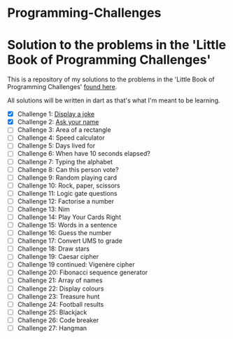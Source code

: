 # Programming-Challenges
 Solution to the problems in the 'Little Book of Programming Challenges'
======

This is a repository of my solutions to the problems in the 'Little Book of Programming Challenges'
[found here](https://community.computingatschool.org.uk/files/130/original.pdf).

All solutions will be written in dart as that's what I'm meant to be learning.

- [x] Challenge 1: [Display a joke](https://github.com/YasminSalahEldin/Programming-Challenges/blob/master/lib/challenge_001.dart)
- [x] Challenge 2: [Ask your name](https://github.com/YasminSalahEldin/Programming-Challenges/blob/master/lib/challenge_002.dart)
- [ ] Challenge 3: Area of a rectangle
- [ ] Challenge 4: Speed calculator
- [ ] Challenge 5: Days lived for
- [ ] Challenge 6: When have 10 seconds elapsed?
- [ ] Challenge 7: Typing the alphabet
- [ ] Challenge 8: Can this person vote?
- [ ] Challenge 9: Random playing card
- [ ] Challenge 10: Rock, paper, scissors
- [ ] Challenge 11: Logic gate questions
- [ ] Challenge 12: Factorise a number
- [ ] Challenge 13: Nim
- [ ] Challenge 14: Play Your Cards Right
- [ ] Challenge 15: Words in a sentence
- [ ] Challenge 16: Guess the number
- [ ] Challenge 17: Convert UMS to grade
- [ ] Challenge 18: Draw stars
- [ ] Challenge 19: Caesar cipher
- [ ] Challenge 19 continued: Vigenère cipher
- [ ] Challenge 20: Fibonacci sequence generator
- [ ] Challenge 21: Array of names
- [ ] Challenge 22: Display colours
- [ ] Challenge 23: Treasure hunt
- [ ] Challenge 24: Football results
- [ ] Challenge 25: Blackjack
- [ ] Challenge 26: Code breaker
- [ ] Challenge 27: Hangman
